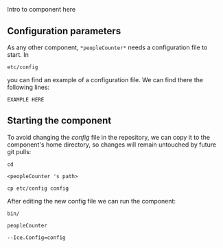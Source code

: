 ```
```
#
``` peopleCounter
```
Intro to component here


## Configuration parameters
As any other component,
``` *peopleCounter* ```
needs a configuration file to start. In

    etc/config

you can find an example of a configuration file. We can find there the following lines:

    EXAMPLE HERE

    
## Starting the component
To avoid changing the *config* file in the repository, we can copy it to the component's home directory, so changes will remain untouched by future git pulls:

    cd

``` <peopleCounter 's path> ```

    cp etc/config config
    
After editing the new config file we can run the component:

    bin/

```peopleCounter ```

    --Ice.Config=config
